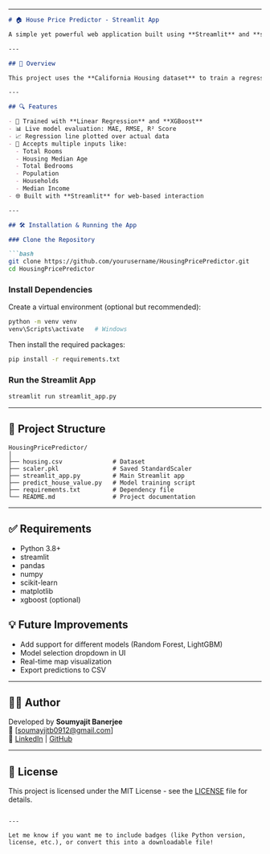 

---

```markdown
# 🏠 House Price Predictor - Streamlit App

A simple yet powerful web application built using **Streamlit** and **scikit-learn** that predicts California housing prices based on features such as `total_rooms`, `housing_median_age`, and more using **Linear Regression** and **XGBoost**.

---

## 🚀 Overview

This project uses the **California Housing dataset** to train a regression model that predicts the `median_house_value` for a given set of housing characteristics. It provides an interactive interface where users can input values and receive real-time predictions, along with evaluation metrics and visualizations.

---

## 🔍 Features

- 🧠 Trained with **Linear Regression** and **XGBoost**
- 📊 Live model evaluation: MAE, RMSE, R² Score
- 📈 Regression line plotted over actual data
- 🧮 Accepts multiple inputs like:
  - Total Rooms
  - Housing Median Age
  - Total Bedrooms
  - Population
  - Households
  - Median Income
- 🌐 Built with **Streamlit** for web-based interaction

---

## 🛠️ Installation & Running the App

### Clone the Repository

```bash
git clone https://github.com/yourusername/HousingPricePredictor.git
cd HousingPricePredictor
```

### Install Dependencies

Create a virtual environment (optional but recommended):

```bash
python -m venv venv
venv\Scripts\activate   # Windows
```

Then install the required packages:

```bash
pip install -r requirements.txt
```

### Run the Streamlit App

```bash
streamlit run streamlit_app.py
```

---

## 📁 Project Structure

```
HousingPricePredictor/
│
├── housing.csv              # Dataset
├── scaler.pkl               # Saved StandardScaler
├── streamlit_app.py         # Main Streamlit app
├── predict_house_value.py   # Model training script
├── requirements.txt         # Dependency file
└── README.md                # Project documentation
```

---

## ✅ Requirements

- Python 3.8+
- streamlit
- pandas
- numpy
- scikit-learn
- matplotlib
- xgboost (optional)

## 💡 Future Improvements

- Add support for different models (Random Forest, LightGBM)
- Model selection dropdown in UI
- Real-time map visualization
- Export predictions to CSV

---

## 🧑‍💻 Author

Developed by **Soumyajit Banerjee**  
📧 [soumayjitb0912@gmail.com]  
🔗 [LinkedIn](https://www.linkedin.com/in/soumyajit-banerjee-310374272/) | [GitHub](https://github.com/sukuna09github)

---

## 📝 License

This project is licensed under the MIT License - see the [LICENSE](LICENSE) file for details.
```

---

Let me know if you want me to include badges (like Python version, license, etc.), or convert this into a downloadable file!
